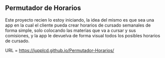 ## Permutador de Horarios

Este proyecto recien lo estoy iniciando, la idea del mismo es que sea una app en la cual el cliente pueda crear horarios de cursado semanales de forma simple, solo colocando las materias que va a cursar y sus comisiones, y la app le devuelva de forma visual todos los posibles horarios de cursado.

URL = https://jupplcd.github.io/Permutador-Horarios/
